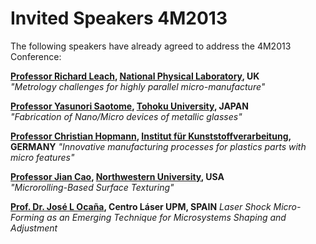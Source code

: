 # Invited Speakers 4M2013

The following speakers have already agreed to address the 4M2013 Conference:

**[Professor Richard Leach](http://www.4m-association.org/content/4M2013-Invited-Speaker-Professor-Richard-Leach), [National Physical Laboratory](http://www.npl.co.uk), UK**  
*"Metrology challenges for highly parallel micro-manufacture"*

**[Professor Yasunori Saotome](http://www.4m-association.org/content/4M2013-Invited-Speaker-Yasunori-Saotome), [Tohoku University](http://www.tohoku.ac.jp/english/), JAPAN**     
*"Fabrication of Nano/Micro devices of metallic glasses"*    

**[Professor Christian Hopmann](http://www.4m-association.org/content/4M2013-Invited-Speaker-Professor-Dr-Ing-Christian-Hopmann), [Institut für Kunststoffverarbeitung](http://www.ikv-aachen.de/), GERMANY**
*"Innovative manufacturing processes for plastics parts with micro features"* 

**[Professor Jian Cao](http://www.4m-association.org/content/4M2013-Invited-Speaker-Professor-Jian-Cao), [Northwestern University](http://www.northwestern.edu/), USA**                            
*"Microrolling-Based Surface Texturing"* 

**[Prof. Dr. José L Ocaña](http://www.4m-association.org/content/4M2013-Invited-Speaker-Prof-Dr-Jos%C3%A9-L-Oca%C3%B1), Centro Láser UPM, SPAIN**
*Laser Shock Micro-Forming as an Emerging Technique for Microsystems Shaping and Adjustment* 